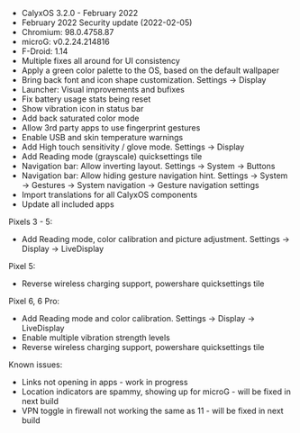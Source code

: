 * CalyxOS 3.2.0 - February 2022
* February 2022 Security update (2022-02-05)
* Chromium: 98.0.4758.87
* microG: v0.2.24.214816
* F-Droid: 1.14
* Multiple fixes all around for UI consistency
* Apply a green color palette to the OS, based on the default wallpaper
* Bring back font and icon shape customization. Settings -> Display
* Launcher: Visual improvements and bufixes
* Fix battery usage stats being reset
* Show vibration icon in status bar
* Add back saturated color mode
* Allow 3rd party apps to use fingerprint gestures
* Enable USB and skin temperature warnings
* Add High touch sensitivity / glove mode. Settings -> Display
* Add Reading mode (grayscale) quicksettings tile
* Navigation bar: Allow inverting layout. Settings -> System -> Buttons
* Navigation bar: Allow hiding gesture navigation hint. Settings -> System -> Gestures -> System navigation -> Gesture navigation settings
* Import translations for all CalyxOS components
* Update all included apps

Pixels 3 - 5:
* Add Reading mode, color calibration and picture adjustment. Settings -> Display -> LiveDisplay

Pixel 5:
* Reverse wireless charging support, powershare quicksettings tile

Pixel 6, 6 Pro:
* Add Reading mode and color calibration. Settings -> Display -> LiveDisplay
* Enable multiple vibration strength levels
* Reverse wireless charging support, powershare quicksettings tile

Known issues:
* Links not opening in apps - work in progress
* Location indicators are spammy, showing up for microG - will be fixed in next build
* VPN toggle in firewall not working the same as 11 - will be fixed in next build
